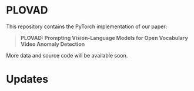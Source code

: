 # PLOVAD

This repository contains the PyTorch implementation of our paper: 
> **PLOVAD: Prompting Vision-Language Models for
> Open Vocabulary Video Anomaly Detection**


More data and source code will be available soon.

# Updates

